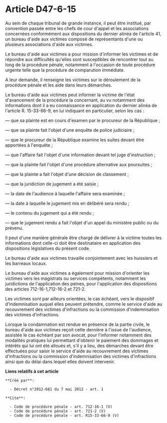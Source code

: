# Article D47-6-15

Au sein de chaque tribunal de grande instance, il peut être institué, par convention passée entre les chefs de cour d'appel
et les associations concernées conformément aux dispositions du dernier alinéa de l'article 41, un bureau d'aide aux victimes
composé de représentants d'une ou plusieurs associations d'aide aux victimes. 

Le bureau d'aide aux victimes a pour mission d'informer les victimes et de répondre aux difficultés qu'elles sont
susceptibles de rencontrer tout au long de la procédure pénale, notamment à l'occasion de toute procédure urgente telle que
la procédure de comparution immédiate. 

A leur demande, il renseigne les victimes sur le déroulement de la procédure pénale et les aide dans leurs démarches. 

Le bureau d'aide aux victimes peut informer la victime de l'état d'avancement de la procédure la concernant, au vu notamment
des informations dont il a eu connaissance en application du dernier alinéa de l'article R. 15-33-66-9, en lui indiquant en
particulier, selon les cas : 

― que sa plainte est en cours d'examen par le procureur de la République ; 

― que sa plainte fait l'objet d'une enquête de police judiciaire ; 

― que le procureur de la République examine les suites devant être apportées à l'enquête ; 

― que l'affaire fait l'objet d'une information devant tel juge d'instruction ; 

― que la plainte fait l'objet d'une procédure alternative aux poursuites ; 

― que la plainte a fait l'objet d'une décision de classement ; 

― que la juridiction de jugement a été saisie ; 

― la date de l'audience à laquelle l'affaire sera examinée ; 

― la date à laquelle le jugement mis en délibéré sera rendu ; 

― le contenu du jugement qui a été rendu ; 

― que le jugement rendu a fait l'objet d'un appel du ministère public ou du prévenu. 

Il peut d'une manière générale être chargé de délivrer à la victime toutes les informations dont celle-ci doit être
destinataire en application des dispositions législatives du présent code. 

Le bureau d'aide aux victimes travaille conjointement avec les huissiers et les barreaux locaux. 

Le bureau d'aide aux victimes a également pour mission d'orienter les victimes vers les magistrats ou services compétents,
notamment les juridictions de l'application des peines, pour l'application des dispositions des articles 712-16-1,712-16-2 et
721-2. 

Les victimes sont par ailleurs orientées, le cas échéant, vers le dispositif d'indemnisation auquel elles peuvent prétendre,
comme le service d'aide au recouvrement des victimes d'infractions ou la commission d'indemnisation des victimes
d'infractions. 

Lorsque la condamnation est rendue en présence de la partie civile, le bureau d'aide aux victimes reçoit cette dernière à
l'issue de l'audience, assistée le cas échéant par son avocat, pour l'informer notamment des modalités pratiques lui
permettant d'obtenir le paiement des dommages et intérêts qui lui ont été alloués et, s'il y a lieu, des démarches devant
être effectuées pour saisir le service d'aide au recouvrement des victimes d'infractions ou la commission d'indemnisation des
victimes d'infractions ainsi que du délai dans lequel elles doivent intervenir.

**Liens relatifs à cet article**

	**Créé par**:

	  - Décret n°2012-681 du 7 mai 2012 - art. 1

	**Cite**:

	  - Code de procédure pénale - art. 712-16-1 (V)
	  - Code de procédure pénale - art. 721-2 (V)
	  - Code de procédure pénale - art. R15-33-66-9 (V)
